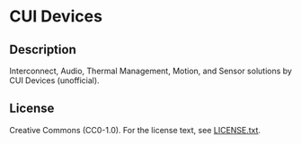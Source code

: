 # CUI Devices

## Description

Interconnect, Audio, Thermal Management, Motion, and Sensor solutions by CUI Devices (unofficial).

## License

Creative Commons (CC0-1.0). For the license text, see [LICENSE.txt](LICENSE.txt).
